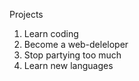Projects

1. Learn coding
2. Become a web-deleloper
3. Stop partying too much
4. Learn new languages